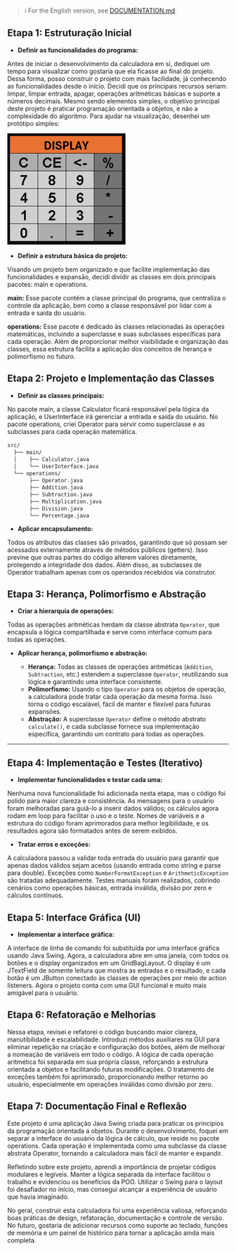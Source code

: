 > :information_source: For the English version, see [DOCUMENTATION.md](DOCUMENTATION.md).

## **Etapa 1: Estruturação Inicial**

- **Definir as funcionalidades do programa:**

Antes de iniciar o desenvolvimento da calculadora em si, dediquei um tempo para visualizar como gostaria que ela ficasse ao final do projeto.
Dessa forma, posso construir o projeto com mais facilidade, já conhecendo as funcionalidades desde o início.
Decidi que os principais recursos seriam: limpar, limpar entrada, apagar, operações aritméticas básicas e suporte a números decimais.
Mesmo sendo elementos simples, o objetivo principal deste projeto é praticar programação orientada a objetos, e não a complexidade do algoritmo.
Para ajudar na visualização, desenhei um protótipo simples:

![Protótipo](images/calculatorPrototype.PNG)

- **Definir a estrutura básica do projeto:**

Visando um projeto bem organizado e que facilite implementação das funcionalidades e expansão, decidi dividir as classes em dois principais pacotes: main e operations.

**main:** Esse pacote contém a classe principal do programa, que centraliza o controle da aplicação, bem como a classe responsável por lidar com a entrada e saída do usuário.

**operations:** Esse pacote é dedicado às classes relacionadas às operações matemáticas, incluindo a superclasse e suas subclasses específicas para cada operação.
Além de proporcionar melhor visibilidade e organização das classes, essa estrutura facilita a aplicação dos conceitos de herança e polimorfismo no futuro.


## **Etapa 2: Projeto e Implementação das Classes**

- **Definir as classes principais:**

No pacote main, a classe Calculator ficará responsável pela lógica da aplicação, e UserInterface irá gerenciar a entrada e saída do usuário.
No pacote operations, criei Operator para servir como superclasse e as subclasses para cada operação matemática.

```
src/
  ├── main/
  │    ├── Calculator.java
  │    └── UserInterface.java        
  └── operations/
       ├── Operator.java
       ├── Addition.java
       ├── Subtraction.java
       ├── Multiplication.java
       ├── Division.java
       └── Percentage.java
```

- **Aplicar encapsulamento:**

Todos os atributos das classes são privados, garantindo que só possam ser acessados externamente através de métodos públicos (getters). Isso previne que outras partes do código alterem valores diretamente, protegendo a integridade dos dados.
Além disso, as subclasses de Operator trabalham apenas com os operandos recebidos via construtor.

## Etapa 3: Herança, Polimorfismo e Abstração

- **Criar a hierarquia de operações:**

Todas as operações aritméticas herdam da classe abstrata `Operator`, que encapsula a lógica compartilhada e serve como interface comum para todas as operações.

- **Aplicar herança, polimorfismo e abstração:**

  - **Herança:** Todas as classes de operações aritméticas (`Addition`, `Subtraction`, etc.) estendem a superclasse `Operator`, reutilizando sua lógica e garantindo uma interface consistente.
  - **Polimorfismo:** Usando o tipo `Operator` para os objetos de operação, a calculadora pode tratar cada operação da mesma forma. Isso torna o código escalável, fácil de manter e flexível para futuras expansões.
  - **Abstração:** A superclasse `Operator` define o método abstrato `calculate()`, e cada subclasse fornece sua implementação específica, garantindo um contrato para todas as operações.

---

## Etapa 4: Implementação e Testes (Iterativo)

- **Implementar funcionalidades e testar cada uma:**

Nenhuma nova funcionalidade foi adicionada nesta etapa, mas o código foi polido para maior clareza e consistência. As mensagens para o usuário foram melhoradas para guiá-lo a inserir dados válidos; os cálculos agora rodam em loop para facilitar o uso e o teste. Nomes de variáveis e a estrutura do código foram aprimorados para melhor legibilidade, e os resultados agora são formatados antes de serem exibidos.

- **Tratar erros e exceções:**

A calculadora passou a validar toda entrada do usuário para garantir que apenas dados válidos sejam aceitos (usando entrada como string e parse para double). Exceções como `NumberFormatException` e `ArithmeticException` são tratadas adequadamente. Testes manuais foram realizados, cobrindo cenários como operações básicas, entrada inválida, divisão por zero e cálculos contínuos.

## Etapa 5: Interface Gráfica (UI)

- **Implementar a interface gráfica:**

A interface de linha de comando foi substituída por uma interface gráfica usando Java Swing. Agora, a calculadora abre em uma janela, com todos os botões e o display organizados em um GridBagLayout. O display é um JTextField de somente leitura que mostra as entradas e o resultado, e cada botão é um JButton conectado às classes de operações por meio de action listeners. Agora o projeto conta com uma GUI funcional e muito mais amigável para o usuário.

## Etapa 6: Refatoração e Melhorias

Nessa etapa, revisei e refatorei o código buscando maior clareza, manutibilidade e escalabilidade. Introduzi métodos auxiliares na GUI para eliminar repetição na criação e configuração dos botões, além de melhorar a nomeação de variáveis em todo o código. A lógica de cada operação aritmética foi separada em sua própria classe, reforçando a estrutura orientada a objetos e facilitando futuras modificações. O tratamento de exceções também foi aprimorado, proporcionando melhor retorno ao usuário, especialmente em operações inválidas como divisão por zero.

## Etapa 7: Documentação Final e Reflexão

Este projeto é uma aplicação Java Swing criada para praticar os princípios da programação orientada a objetos. Durante o desenvolvimento, foquei em separar a interface do usuário da lógica de cálculo, que reside no pacote operations. Cada operação é implementada como uma subclasse da classe abstrata Operator, tornando a calculadora mais fácil de manter e expandir.

Refletindo sobre este projeto, aprendi a importância de projetar códigos modulares e legíveis. Manter a lógica separada da interface facilitou o trabalho e evidenciou os benefícios da POO. Utilizar o Swing para o layout foi desafiador no início, mas consegui alcançar a experiência de usuário que havia imaginado.

No geral, construir esta calculadora foi uma experiência valiosa, reforçando boas práticas de design, refatoração, documentação e controle de versão. No futuro, gostaria de adicionar recursos como suporte ao teclado, funções de memória e um painel de histórico para tornar a aplicação ainda mais completa.